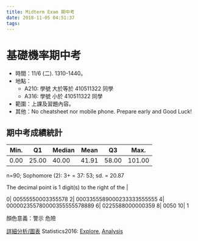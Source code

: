 ```yaml
---
title: Midterm Exam 期中考
date: 2018-11-05 04:51:37
tags:
---
```

# 基礎機率期中考 

* 時間：11/6 (二). 1310-1440。 
* 地點：
	- A210: 學號  大於等於  410511322 同學
	- A316: 學號   小於 410511322 同學
* 範圍：上課及習題內容。
* 其他：No cheatsheet nor mobile phone. Prepare early and Good Luck!

## 期中考成績統計

   |Min.  |  Q1   | Median|    Mean| Q3  |  Max. |
   | --- | --- | --- | ---| --- | --- |
   |0.00|   25.00|   40.00|   41.91 |  58.00 |  101.00 |
   
   n=90; Sophomore (2): 3+ = 37: 53; sd. = 20.87
   
   The decimal point is 1 digit(s) to the right of the |

   0| 00555550003355578
   2| 0003355589000233333555555
   4| 000002355780000355555578889
   6| 0225588000000359
   8| 0050
10| 1

  顏色意義：警示  危險
  
  [詳細分析/圖表](http://faculty.ndhu.edu.tw/~chtsao/edu/18/i2p/mid.g2p.nb.html)
  Statistics2016: [Explore](http://faculty.ndhu.edu.tw/~chtsao/ftp/rg.w08.nb.html), [Analysis](http://faculty.ndhu.edu.tw/~chtsao/ftp/rg.w09.nb.html)
 
